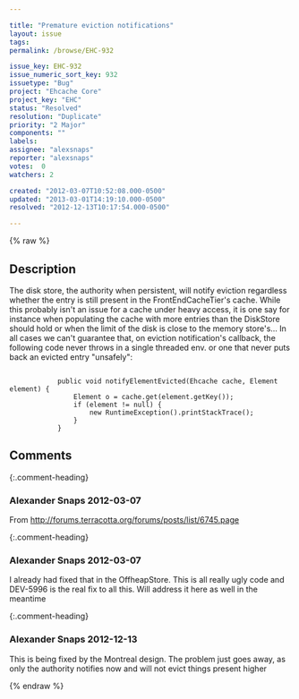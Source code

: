 ```yaml
---

title: "Premature eviction notifications"
layout: issue
tags: 
permalink: /browse/EHC-932

issue_key: EHC-932
issue_numeric_sort_key: 932
issuetype: "Bug"
project: "Ehcache Core"
project_key: "EHC"
status: "Resolved"
resolution: "Duplicate"
priority: "2 Major"
components: ""
labels: 
assignee: "alexsnaps"
reporter: "alexsnaps"
votes:  0
watchers: 2

created: "2012-03-07T10:52:08.000-0500"
updated: "2013-03-01T14:19:10.000-0500"
resolved: "2012-12-13T10:17:54.000-0500"

---
```




{% raw %}



## Description

<div markdown="1" class="description">

The disk store, the authority when persistent, will notify eviction regardless whether the entry is still present in the FrontEndCacheTier's cache.
While this probably isn't an issue for a cache under heavy access, it is one say for instance when populating the cache with more entries than the DiskStore should hold or when the limit of the disk is close to the memory store's...
In all cases we can't guarantee that, on eviction notification's callback, the following code never throws in a single threaded env. or one that never puts back an evicted entry "unsafely":


```

            public void notifyElementEvicted(Ehcache cache, Element element) {
                Element o = cache.get(element.getKey());
                if (element != null) { 
                    new RuntimeException().printStackTrace();
                }
            }
```


</div>

## Comments


{:.comment-heading}
### **Alexander Snaps** <span class="date">2012-03-07</span>

<div markdown="1" class="comment">

From http://forums.terracotta.org/forums/posts/list/6745.page

</div>


{:.comment-heading}
### **Alexander Snaps** <span class="date">2012-03-07</span>

<div markdown="1" class="comment">

I already had fixed that in the OffheapStore. This is all really ugly code and DEV-5996 is the real fix to all this.
Will address it here as well in the meantime

</div>


{:.comment-heading}
### **Alexander Snaps** <span class="date">2012-12-13</span>

<div markdown="1" class="comment">

This is being fixed by the Montreal design. 
The problem just goes away, as only the authority notifies now and will not evict things present higher 

</div>



{% endraw %}
